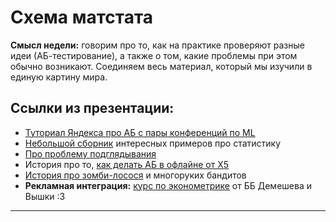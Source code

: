 Схема матстата
=====

__Смысл недели:__  говорим про то, как на практике проверяют разные идеи (АБ-тестирование), а также о том, какие проблемы при этом обычно возникают. Соединяем весь материал, который мы изучили в единую картину мира.


## Ссылки из презентации:

* [Туториал Яндекса про АБ с пары конференций по ML](https://research.yandex.com/tutorials/online-evaluation/sigir-2019)
* [Небольшой сборник](https://www.profmatt.com/statistics) интересных примеров про статистику
* [Про проблему подглядывания](http://varianceexplained.org/r/bayesian-ab-testing/)
* История про то, [как делать АБ в офлайне от X5](https://habr.com/ru/company/X5RetailGroup/blog/466349/)
* [История про зомби-лосося](https://habr.com/ru/company/ods/blog/325416/) и многоруких бандитов
* __Рекламная интеграция:__ [курс по эконометрике](https://www.coursera.org/learn/ekonometrika) от ББ Демешева и Вышки :3


--------------------------
